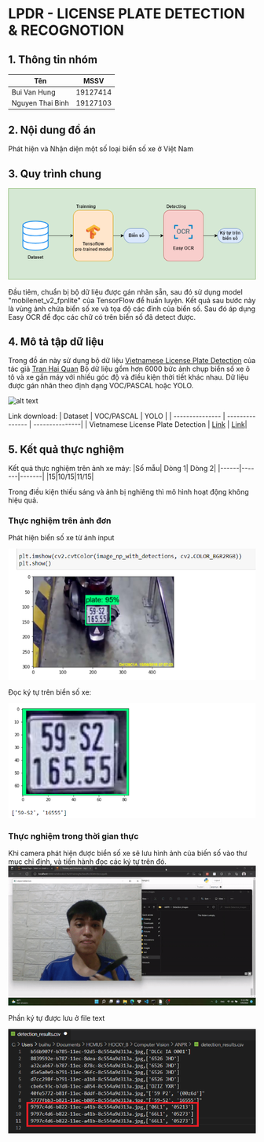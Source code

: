 # LPDR - LICENSE PLATE DETECTION & RECOGNOTION
## 1. Thông tin nhóm 
| Tên | MSSV |
| --------------- | --------------- | 
| Bui Van Hung | 19127414 | 
| Nguyen Thai Binh | 19127103 | 

## 2. Nội dung đồ án
Phát hiện và Nhận diện một số loại biển số xe ở Việt Nam

## 3. Quy trình chung
![alt text](https://github.com/Abramo-Cassano/LPDR/blob/main/images/flow-diagram.png?raw=true)

Đầu tiêm, chuẩn bị bộ dữ liệu được gán nhãn sẵn, sau đó sử dụng model "mobilenet_v2_fpnlite" của TensorFlow để huấn luyện. Kết quả sau bước này là vùng ảnh chứa biển số xe và tọa độ các đỉnh của biển số. Sau đó áp dụng Easy OCR để đọc các chữ có trên biển số đã detect được. 

## 4. Mô tả tập dữ liệu 
Trong đồ án này sử dụng bộ dữ liệu [Vietnamese License Plate Detection](https://github.com/winter2897/Real-time-Auto-License-Plate-Recognition-with-Jetson-Nano/blob/main/doc/dataset.md) của tác giả [Tran Hai Quan](https://github.com/winter2897)
Bộ dữ liệu gồm hơn 6000 bức ảnh chụp biển số xe ô tô và xe gắn máy với nhiều góc độ và điều kiện thời tiết khác nhau. Dữ liệu được gán nhãn theo định dạng VOC/PASCAL hoặc YOLO. 

![alt text](https://github.com/Abramo-Cassano/LPDR/blob/main/images/plate_dataset.png?raw=true)

Link download: 
| Dataset | VOC/PASCAL | YOLO |
| --------------- | --------------- | ---------------|
| Vietnamese License Plate Detection   | [Link](https://drive.google.com/file/d/1irJC4V4IlxJJKOtJX1u0LZSSUrKjjgTq/view?usp=sharing) | [Link](https://drive.google.com/file/d/1KLK-DWgT3VoQH4fcTxAt2eB3sm7DGWAf/view?usp=sharing)|

## 5. Kết quả thực nghiệm
Kết quả thực nghiệm trên ảnh xe máy: 
|Số mẫu| Dòng 1| Dòng 2|
|------|-------|-------|
|15|10/15|11/15|

Trong điều kiện thiếu sáng và ảnh bị nghiêng thì mô hình hoạt động không hiệu quả. 

### Thực nghiệm trên ảnh đơn 

Phát hiện biển số xe từ ảnh input

![alt text](https://github.com/Abramo-Cassano/LPDR/blob/main/images/detectplate.png?raw=true)

Đọc ký tự trên biển số xe:

![alt text](https://github.com/Abramo-Cassano/LPDR/blob/main/images/OCR.png?raw=true)

### Thực nghiệm trong thời gian thực
Khi camera phát hiện được biển số xe sẽ lưu hình ảnh của biến số vào thư mục chỉ định, và tiến hành đọc các ký tự trên đó. 
![alt text](https://github.com/Abramo-Cassano/LPDR/blob/main/images/ezgif-3-d6e3c04a55.gif)

Phần ký tự được lưu ở file text

![alt text](https://github.com/Abramo-Cassano/LPDR/blob/main/images/BienSo.png)

